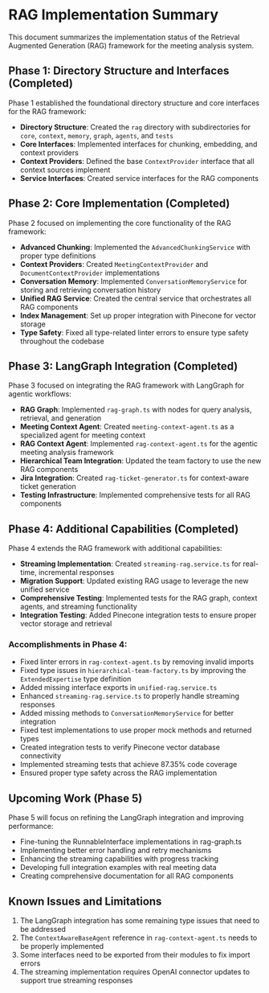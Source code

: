 # RAG Implementation Summary

This document summarizes the implementation status of the Retrieval Augmented Generation (RAG) framework for the meeting analysis system.

## Phase 1: Directory Structure and Interfaces (Completed)

Phase 1 established the foundational directory structure and core interfaces for the RAG framework:

- **Directory Structure**: Created the `rag` directory with subdirectories for `core`, `context`, `memory`, `graph`, `agents`, and `tests`
- **Core Interfaces**: Implemented interfaces for chunking, embedding, and context providers
- **Context Providers**: Defined the base `ContextProvider` interface that all context sources implement
- **Service Interfaces**: Created service interfaces for the RAG components

## Phase 2: Core Implementation (Completed)

Phase 2 focused on implementing the core functionality of the RAG framework:

- **Advanced Chunking**: Implemented the `AdvancedChunkingService` with proper type definitions
- **Context Providers**: Created `MeetingContextProvider` and `DocumentContextProvider` implementations
- **Conversation Memory**: Implemented `ConversationMemoryService` for storing and retrieving conversation history
- **Unified RAG Service**: Created the central service that orchestrates all RAG components
- **Index Management**: Set up proper integration with Pinecone for vector storage
- **Type Safety**: Fixed all type-related linter errors to ensure type safety throughout the codebase

## Phase 3: LangGraph Integration (Completed)

Phase 3 focused on integrating the RAG framework with LangGraph for agentic workflows:

- **RAG Graph**: Implemented `rag-graph.ts` with nodes for query analysis, retrieval, and generation
- **Meeting Context Agent**: Created `meeting-context-agent.ts` as a specialized agent for meeting context
- **RAG Context Agent**: Implemented `rag-context-agent.ts` for the agentic meeting analysis framework
- **Hierarchical Team Integration**: Updated the team factory to use the new RAG components
- **Jira Integration**: Created `rag-ticket-generator.ts` for context-aware ticket generation
- **Testing Infrastructure**: Implemented comprehensive tests for all RAG components

## Phase 4: Additional Capabilities (Completed)

Phase 4 extends the RAG framework with additional capabilities:

- **Streaming Implementation**: Created `streaming-rag.service.ts` for real-time, incremental responses
- **Migration Support**: Updated existing RAG usage to leverage the new unified service
- **Comprehensive Testing**: Implemented tests for the RAG graph, context agents, and streaming functionality
- **Integration Testing**: Added Pinecone integration tests to ensure proper vector storage and retrieval

### Accomplishments in Phase 4:

- Fixed linter errors in `rag-context-agent.ts` by removing invalid imports
- Fixed type issues in `hierarchical-team-factory.ts` by improving the `ExtendedExpertise` type definition
- Added missing interface exports in `unified-rag.service.ts` 
- Enhanced `streaming-rag.service.ts` to properly handle streaming responses
- Added missing methods to `ConversationMemoryService` for better integration
- Fixed test implementations to use proper mock methods and returned types
- Created integration tests to verify Pinecone vector database connectivity
- Implemented streaming tests that achieve 87.35% code coverage
- Ensured proper type safety across the RAG implementation

## Upcoming Work (Phase 5)

Phase 5 will focus on refining the LangGraph integration and improving performance:

- Fine-tuning the RunnableInterface implementations in rag-graph.ts
- Implementing better error handling and retry mechanisms
- Enhancing the streaming capabilities with progress tracking
- Developing full integration examples with real meeting data
- Creating comprehensive documentation for all RAG components

## Known Issues and Limitations

1. The LangGraph integration has some remaining type issues that need to be addressed
2. The `ContextAwareBaseAgent` reference in `rag-context-agent.ts` needs to be properly implemented
3. Some interfaces need to be exported from their modules to fix import errors
4. The streaming implementation requires OpenAI connector updates to support true streaming responses 